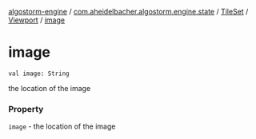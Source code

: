 [algostorm-engine](../../../index.md) / [com.aheidelbacher.algostorm.engine.state](../../index.md) / [TileSet](../index.md) / [Viewport](index.md) / [image](.)

# image

`val image: String`

the location of the image

### Property

`image` - the location of the image